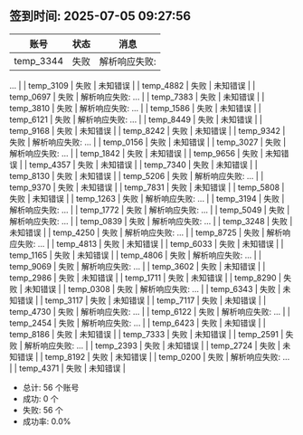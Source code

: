 ## 签到时间: 2025-07-05 09:27:56

| 账号 | 状态 | 消息 |
|------|------|------|
| temp_3344 | 失败 | 解析响应失败: <!DOCTYPE html>
<html class="no-js" lang="en-US">
... |
| temp_3109 | 失败 | 未知错误 |
| temp_4882 | 失败 | 未知错误 |
| temp_0697 | 失败 | 解析响应失败: <!DOCTYPE html>
<html class="no-js" lang="en-US">
... |
| temp_7383 | 失败 | 未知错误 |
| temp_3810 | 失败 | 解析响应失败: <!DOCTYPE html>
<html class="no-js" lang="en-US">
... |
| temp_1586 | 失败 | 未知错误 |
| temp_6121 | 失败 | 解析响应失败: <!DOCTYPE html>
<html class="no-js" lang="en-US">
... |
| temp_8449 | 失败 | 未知错误 |
| temp_9168 | 失败 | 未知错误 |
| temp_8242 | 失败 | 未知错误 |
| temp_9342 | 失败 | 解析响应失败: <!DOCTYPE html>
<html class="no-js" lang="en-US">
... |
| temp_0156 | 失败 | 未知错误 |
| temp_3027 | 失败 | 解析响应失败: <!DOCTYPE html>
<html class="no-js" lang="en-US">
... |
| temp_1842 | 失败 | 未知错误 |
| temp_9656 | 失败 | 未知错误 |
| temp_4357 | 失败 | 未知错误 |
| temp_7340 | 失败 | 未知错误 |
| temp_8130 | 失败 | 未知错误 |
| temp_5206 | 失败 | 解析响应失败: <!DOCTYPE html>
<html class="no-js" lang="en-US">
... |
| temp_9370 | 失败 | 未知错误 |
| temp_7831 | 失败 | 未知错误 |
| temp_5808 | 失败 | 未知错误 |
| temp_1263 | 失败 | 解析响应失败: <!DOCTYPE html>
<html class="no-js" lang="en-US">
... |
| temp_3194 | 失败 | 解析响应失败: <!DOCTYPE html>
<html class="no-js" lang="en-US">
... |
| temp_1772 | 失败 | 解析响应失败: <!DOCTYPE html>
<html class="no-js" lang="en-US">
... |
| temp_5049 | 失败 | 解析响应失败: <!DOCTYPE html>
<html class="no-js" lang="en-US">
... |
| temp_0839 | 失败 | 解析响应失败: <!DOCTYPE html>
<html class="no-js" lang="en-US">
... |
| temp_3248 | 失败 | 未知错误 |
| temp_4250 | 失败 | 解析响应失败: <!DOCTYPE html>
<html class="no-js" lang="en-US">
... |
| temp_8725 | 失败 | 解析响应失败: <!DOCTYPE html>
<html class="no-js" lang="en-US">
... |
| temp_4813 | 失败 | 未知错误 |
| temp_6033 | 失败 | 未知错误 |
| temp_1165 | 失败 | 未知错误 |
| temp_4806 | 失败 | 解析响应失败: <!DOCTYPE html>
<html class="no-js" lang="en-US">
... |
| temp_9069 | 失败 | 解析响应失败: <!DOCTYPE html>
<html class="no-js" lang="en-US">
... |
| temp_3602 | 失败 | 未知错误 |
| temp_2986 | 失败 | 未知错误 |
| temp_1711 | 失败 | 未知错误 |
| temp_8290 | 失败 | 未知错误 |
| temp_0308 | 失败 | 解析响应失败: <!DOCTYPE html>
<html class="no-js" lang="en-US">
... |
| temp_6343 | 失败 | 未知错误 |
| temp_3117 | 失败 | 未知错误 |
| temp_7117 | 失败 | 未知错误 |
| temp_4730 | 失败 | 解析响应失败: <!DOCTYPE html>
<html class="no-js" lang="en-US">
... |
| temp_6122 | 失败 | 解析响应失败: <!DOCTYPE html>
<html class="no-js" lang="en-US">
... |
| temp_2454 | 失败 | 解析响应失败: <!DOCTYPE html>
<html class="no-js" lang="en-US">
... |
| temp_6423 | 失败 | 未知错误 |
| temp_8186 | 失败 | 未知错误 |
| temp_7333 | 失败 | 未知错误 |
| temp_2591 | 失败 | 解析响应失败: <!DOCTYPE html>
<html class="no-js" lang="en-US">
... |
| temp_2393 | 失败 | 未知错误 |
| temp_2724 | 失败 | 未知错误 |
| temp_8192 | 失败 | 未知错误 |
| temp_0200 | 失败 | 解析响应失败: <!DOCTYPE html>
<html class="no-js" lang="en-US">
... |
| temp_4371 | 失败 | 未知错误 |

- 总计: 56 个账号
- 成功: 0 个
- 失败: 56 个
- 成功率: 0.0%
